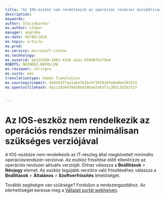 ```yaml
---
title: "Az IOS-eszköz nem rendelkezik az operációs rendszer minimálisan szükséges verziójával | Microsoft Intune"
description: 
keywords: 
author: Staciebarker
ms.author: stabar
manager: angrobe
ms.date: 09/08/2016
ms.topic: article
ms.prod: 
ms.service: microsoft-intune
ms.technology: 
ms.assetid: ab3242d9-1063-4356-a3ac-6f0d8fe379e4
ROBOTS: NOINDEX,NOFOLLOW
ms.reviewer: chrisgre
ms.suite: ems
translationtype: Human Translation
ms.sourcegitcommit: 9a9343f7aa1ab4761bcbf36f829fe0e9be293515
ms.openlocfilehash: da1c2da0970d38b410ba67a03f1c302c2b352f27


---
```



# Az IOS-eszköz nem rendelkezik az operációs rendszer minimálisan szükséges verziójával

A IOS-eszköze nem rendelkezik az IT-részleg által megkövetelt minimális operációsrendszer-verzióval. Az eszköz frissítése előtt ellenőrizze az operációs rendszer aktuális verzióját. Ehhez válassza a **Beállítások** &gt; **Névjegy** elemet. Az eszköz legújabb verzióra való frissítéséhez válassza a **Beállítások** &gt; **Általános** &gt; **Szoftverfrissítés** lehetőséget.

További segítségre van szüksége? Forduljon a rendszergazdához. Az elérhetőségét keresse meg a [Vállalati portál webhelyén](http://portal.manage.microsoft.com).



<!--HONumber=Oct16_HO2-->



